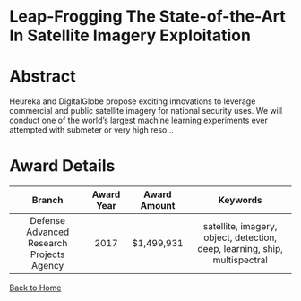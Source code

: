 
Leap-Frogging The State-of-the-Art In Satellite Imagery Exploitation
====================================================================

# Abstract


Heureka and DigitalGlobe propose exciting innovations to leverage commercial and public satellite imagery for national security uses. We will conduct one of the world’s largest machine learning experiments ever attempted with submeter or very high reso...  

# Award Details

|Branch|Award Year|Award Amount|Keywords|
| :---: | :---: | :---: | :---: |
|Defense Advanced Research Projects Agency|2017|$1,499,931|satellite, imagery, object, detection, deep, learning, ship, multispectral|
  
  


[Back to Home](https://github.com/chrischow/dod_sbir_awards#1210)